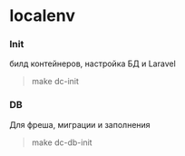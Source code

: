 # localenv
### Init
билд контейнеров, настройка БД и Laravel
> make dc-init

### DB
Для фреша, миграции и заполнения
> make dc-db-init

